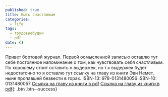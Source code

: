 ```yaml
---
published: true
title: Быть счастливым
categories:
  - life
tags:
  - трудовыебудни
  - pdf
date: {}
---
```

Привет бортовой журнал.
Первой осмысленной записью оставлю тут себе постоянное напоминание о том, как чувствовать себя счастливым.
По хорошему стоит оставить н выдержек, но т.к выдержек будет недостаточно то я оставлю тут ссылку на главу из книги Эви Немет, ныне пропавшей безвести в горах.
ISBN-13: 978-0131480056
ISBN-10: 0131480057
[Ссылка на главу из книги в pdf](https://docs.google.com/viewer?a=v&pid=sites&srcid=ZGVmYXVsdGRvbWFpbnx3aWtpYWx0d2h5Y29tfGd4Ojc1ZTc3YmYzOGU4MmUwMjc   "Как быть счастливым")
[Ссылка на главу из книги в pdf](https://docs.google.com/viewer?a=v&pid=sites&srcid=ZGVmYXVsdGRvbWFpbnx3aWtpYWx0d2h5Y29tfGd4Ojc1ZTc3YmYzOGU4MmUwMjc){: .btn .btn--success}
